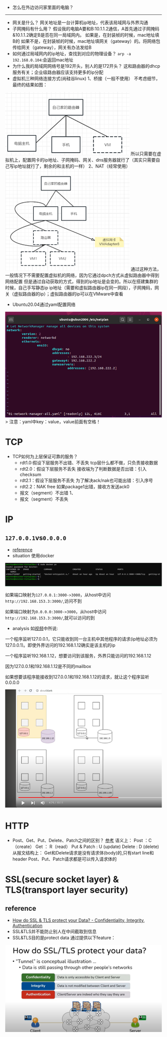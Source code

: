 * 怎么在外边访问家里面的电脑？
----
* 网关是什么？
网关地址是一台计算机ip地址，代表该局域网与外界沟通
* 子网掩码有什么用？
假设我的电脑A要和B:10.1.1.2通信，A首先通过子网掩码&10.1.1.2确定B是否在同一局域网内。
如果是，在封装帧的时候，mac地址填B的
如果不是，在封装帧的时候，mac地址填网关（gateway）的。将网络包传给网关（gateway），网关有办法发给B
* 如何通过局域网内的ip地址，查找到对应的物理设备？
`arp -a 192.168.0.104`:会返回mac地址
* 为什么我的局域网网络号是192开头，别人的是172开头？
这和路由器的dhcp服务有关；企业级路由器应该支持更多的ip分配
* 虚拟机三种网络连接方式(尚硅谷linux)
1、桥接（一般不使用）
不考虑细节，最终的结果如图：
<img src="网络-桥接.png" width=400px>
所以只需要在虚拟机上，配置网卡的ip地址、子网掩码、网关、dns服务器就行了（其实只需要自己写ip地址就行了，剩余的和主机的一样）
2、NAT（经常使用）
<img src="网络-NAT.png" width=400px>
通过这种方法，一般情况下不需要配置虚拟机的网络，因为它通过dpch方式从虚拟路由器中得到网络配置
但是通过自动获取的方式，得到的ip地址是会变的。所以在搭建集群的时候，自己手写静态ip
ip地址（需要和虚拟路由器ip在同一网段），子网掩码，网关（虚拟路由器的ip）；虚拟路由器的ip可以在VMware中查看

* Ubuntu20.04通过yaml配置网络
<img src="网络-ubuntu.png" width=600px>
> 注意：yaml中key：value，value前面有空格！

# TCP
* TCP如何为上层保证可靠的服务？
    * rdt1.0:假设下层服务不出错、不丢失
    tcp层什么都不做，只负责接收数据
    * rdt2.0：假设下层服务不丢失
    接收端为了判断数据是否出错：引入checksum
    * rdt2.1：假设下层服务不丢失
    为了解决ack/nak也可能出错：引入序号
    * rdt2.2：NAK free
    如果package1出错，接收方发送ack0
    * 报文（segment）不出错
        1、
    * 报文（segment）不丢失
# IP
## `127.0.0.1`vs`0.0.0.0`
* [reference](https://www.youtube.com/watch?v=my2vBYZ1RFw)
* situation
使用docker

<img src="./image/127.0.0.1 vs 0.0.0.0 .png">

如果端口映射为`127.0.0.1:3000->3000`，从host中访问`http://192.168.153.3:3000/`,访问不到

如果端口映射为`0.0.0.0:3000->3000`，从host中访问`http://192.168.153.3:3000/`,就可以访问的到
* analysis
如[视频](https://www.youtube.com/watch?v=my2vBYZ1RFw)中所说:

一个程序监听127.0.0.1，它只能收到同一台主机中其他程序的请求(ip地址必须为127.0.0.1)。即使外界访问的192.168.1.12确实是该主机的ip

一个程序监听192.168.1.12，想要访问到该服务，外界只能访问的192.168.1.12

因为127.0.0.1和192.168.1.12是不同的mailbox

如果想要该程序能接收到127.0.0.1和192.168.1.12的请求，就让这个程序监听0.0.0.0

<img src="./image/127.0.0.1 vs 0.0.0.0 1 .png">



# HTTP
* Post、Get、Put、Delete、Patch之间的区别？
[参考](https://stackoverflow.com/questions/31089221/what-is-the-difference-between-put-post-and-patch)
语义上：
Post ：C（create）
Get ： R（read）
Put & Patch : U (update)
Delete : D (delete)
从报文结构上：
Get和Delete请求是没有请求体(body)的,只有start line和header
Post、Put、Patch请求都是可以传入请求体的
# SSL(secure socket layer) & TLS(transport layer security)
## reference
* [How do SSL & TLS protect your Data? - Confidentiality, Integrity, Authentication](https://www.youtube.com/watch?v=WfR3ZAP96mQ)
* SSL&TLS并不能防止别人在中间截取到信息
* SSL&TLS目的是protect data
通过提供以下feature：
<img src="./SSL&TLS.png">